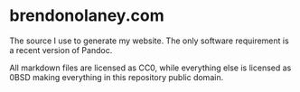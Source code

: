 # brendonolaney.com

The source I use to generate my website. The only software requirement is a
recent version of Pandoc.

All markdown files are licensed as CC0, while everything else is licensed as
0BSD making everything in this repository public domain.
